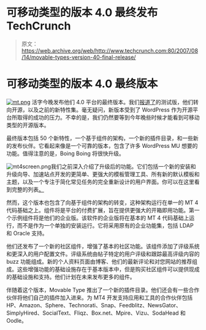 # 可移动类型的版本 4.0 最终发布 TechCrunch

> 原文：<https://web.archive.org/web/http://www.techcrunch.com:80/2007/08/14/movable-types-version-40-final-release/>

# 可移动类型的版本 4.0 最终版本

[![mt.png](img/3f8e092e4511db54f25355ccbac6f03d.png)](https://web.archive.org/web/20221129053957/http://www.sixapart.com/movabletype/) 活字今晚发布他们 4.0 平台的最终版本。我们[报道了](https://web.archive.org/web/20221129053957/http://www.beta.techcrunch.com/2007/06/05/movable-type-40-beta-launches-platform-to-be-open-sourced/)的测试版，他们转向开源，以及之前的新特性集。毫无疑问，新版本受到了 WordPress 作为开源平台所取得的成功的压力。不幸的是，我们仍然要等到今年晚些时候才能看到可移动类型的开源版本。

最终版本包括 50 个新特性，一个基于组件的架构，一个新的插件目录，和一些新的发布伙伴。它看起来像是一个可靠的版本，包含了许多 WordPress MU 想要的功能。值得注意的是，Boing Boing 将很快升级。

![mt4screen.png](img/7e1644976218c25068782f36685b4084.png)我们之前深入介绍了升级后的功能。它们包括一个新的安装和升级向导、加速站点开发的更简单、更强大的模板管理工具、所有新的默认模板和主题，以及一个专注于简化常见任务的完全重新设计的用户界面。你可以在这里看到完整的列表[。](https://web.archive.org/web/20221129053957/http://beta.movabletype.com/products/mt4.html)

然而，这个版本也包含了向基于组件的架构的转变，这种架构运行在单一的 MT 4 代码基础之上。组件将是平台的付费扩展，旨在提供更强大的开箱即用功能。第一个示例组件将是他们的企业版。该软件的企业版将在基本的 MT 4 代码基础上运行，而不是作为一个单独的安装运行。它将采用原有的企业功能集，包括 LDAP 和 Oracle 支持。

他们还发布了一个新的社区组件，增强了基本的社区功能。该组件添加了评级系统和更深入的用户配置文件。评级系统由帖子特定的用户评级和跟踪最高评级内容的 buzz 功能组成。新的个人资料页面由博客、他们的最新评论和对您网站的推荐组成。这些增强功能的基础设施存在于基本版本中，但是购买社区组件可以提供现成的基础设施和支持。他们计划在未来发布更多的组件。

伴随着这个版本，Movable Type 推出了一个新的插件目录。他们还会有一些合作伙伴将他们自己的插件加入进来。为 MT4 开发支持应用和工具的合作伙伴包括 HP、Amazon、Sphere、Technorati、Snap、Feedblitz、NewsGator、SimplyHired、SocialText、Fliqz、Box.net、Mpire、Vizu、SodaHead 和 Oodle。